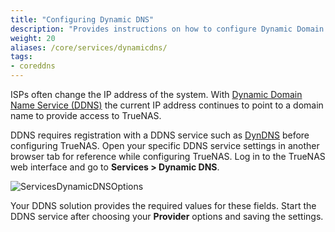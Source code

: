 ```yaml
---
title: "Configuring Dynamic DNS"
description: "Provides instructions on how to configure Dynamic Domain Name Service (DDNS) on your TrueNAS system."
weight: 20
aliases: /core/services/dynamicdns/
tags:
- coreddns
---
```


ISPs often change the IP address of the system. With [Dynamic Domain Name Service (DDNS)](https://tools.ietf.org/html/rfc2136) the current IP address continues to point to a domain name to provide access to TrueNAS.

DDNS requires registration with a DDNS service such as [DynDNS](https://dyn.com/dns/) before configuring TrueNAS.
Open your specific DDNS service settings in another browser tab for reference while configuring TrueNAS.
Log in to the TrueNAS web interface and go to **Services > Dynamic DNS**.

![ServicesDynamicDNSOptions](/images/CORE/Services/ServicesDynamicDNSOptions.png "Dynamic DNS Service Options")

Your DDNS solution provides the required values for these fields.
Start the DDNS service after choosing your **Provider** options and saving the settings.
